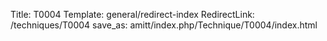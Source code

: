 Title: T0004
Template: general/redirect-index
RedirectLink: /techniques/T0004
save_as: amitt/index.php/Technique/T0004/index.html